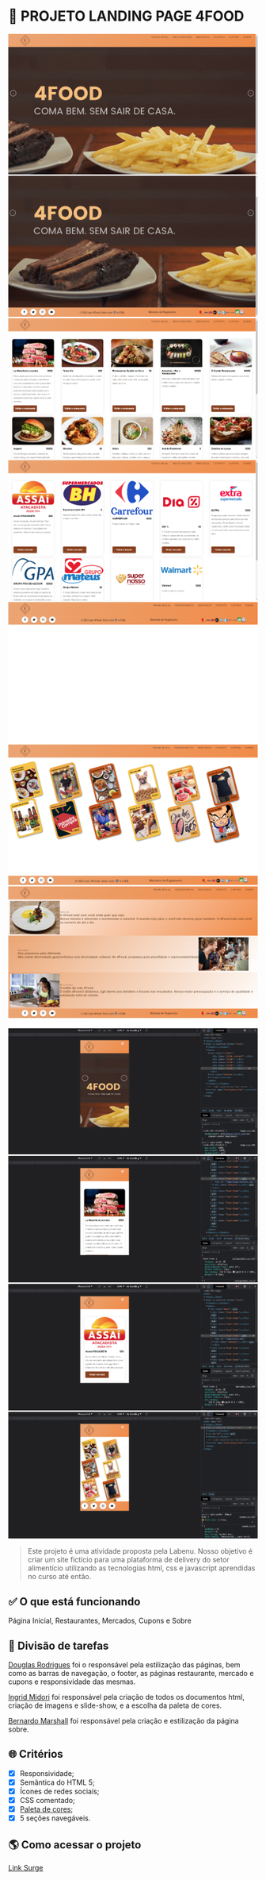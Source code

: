 # 🍔 PROJETO LANDING PAGE 4FOOD

![Printscreen do projeto](/img/readme.png)
![Printscreen do projeto](/img/readme-2.png)
![Printscreen do projeto](/img/readme-3.png)
![Printscreen do projeto](/img/readme-4.png)
![Printscreen do projeto](/img/readme-5.png)
![Printscreen do projeto](/img/readme-6.png)
![Printscreen do projeto](/img/readme-7.png)
![Printscreen do projeto](/img/readme-responsive-1.png)
![Printscreen do projeto](/img/readme-responsive-2.png)
![Printscreen do projeto](/img/readme-responsive-3.png)
![Printscreen do projeto](/img/readme-responsive-4.png)

> Este projeto é uma atividade proposta pela Labenu. Nosso objetivo é criar um site fictício para uma plataforma de delivery do setor alimentício utilizando as tecnologias html, css e javascript aprendidas no curso até então.

## ✅ O que está funcionando

Página Inicial, Restaurantes, Mercados, Cupons e Sobre

## 🤝 Divisão de tarefas

[Douglas Rodrigues](https://github.com/Makaoshi) foi o responsável pela estilização das páginas, bem como as barras de navegação, o footer, as páginas restaurante, mercado e cupons e responsividade das mesmas.

[Ingrid Midori](https://github.com/midoriobana) foi responsável pela criação de todos os documentos html, criação de imagens e slide-show, e a escolha da paleta de cores.

[Bernardo Marshall](https://github.com/bemarshall) foi responsável pela criação e estilização da página sobre.

## 🌐 Critérios

- [x] Responsividade;
- [x] Semântica do HTML 5;
- [x] Ícones de redes sociais;
- [x] CSS comentado;
- [x] [Paleta de cores](https://color.adobe.com/pt/4Food%20Pallete-color-theme-18444602);
- [x] 5 seções navegáveis.

## 🌎 Como acessar o projeto

[Link Surge](https://energetic-list.surge.sh/)

